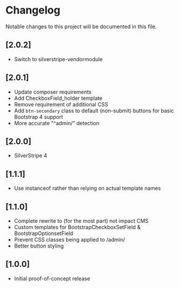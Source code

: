 # Changelog

Notable changes to this project will be documented in this file.

## [2.0.2]

- Switch to silverstripe-vendormodule


## [2.0.1]

- Update composer requirements
- Add CheckboxField_holder template
- Remove requirement of additional CSS
- Add `btn-secondary` class to default (non-submit) buttons for basic Bootstrap 4 support
- More accurate "^admin/" detection


## [2.0.0]

- SilverStripe 4


## [1.1.1]

- Use instanceof rather than relying on actual template names


## [1.1.0]

- Complete rewrite to (for the most part) not impact CMS
- Custom templates for BootstrapCheckboxSetField & BootstrapOptionsetField
- Prevent CSS classes being applied to /admin/
- Better button styling


## [1.0.0]

- Initial proof-of-concept release
